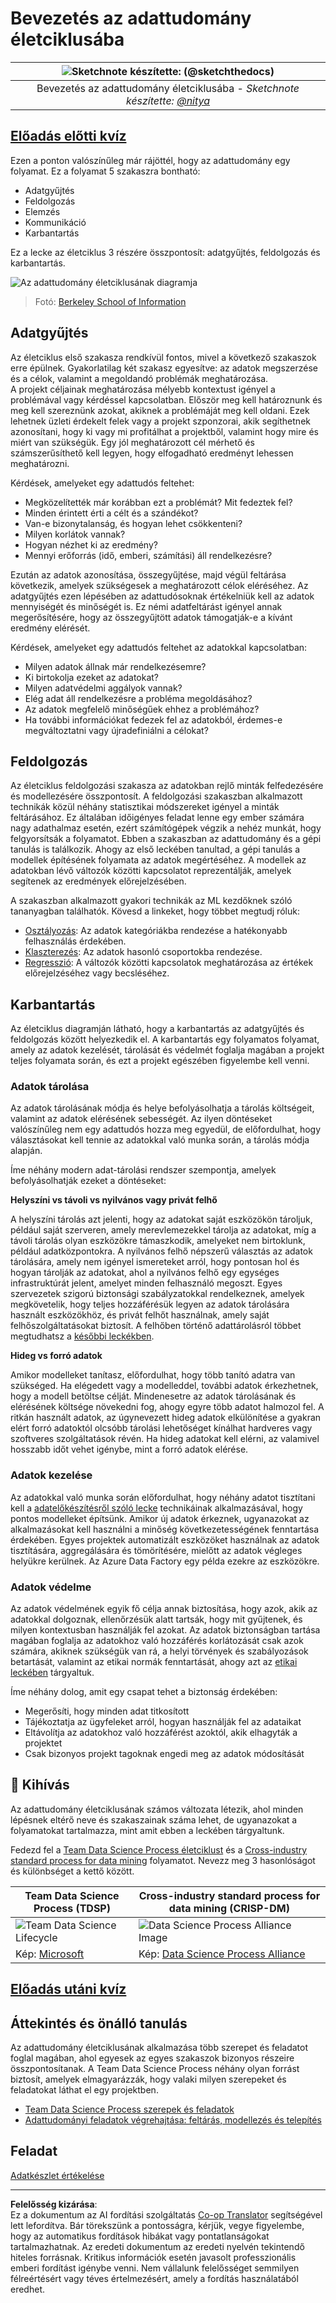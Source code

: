 <!--
CO_OP_TRANSLATOR_METADATA:
{
  "original_hash": "c368f8f2506fe56bca0f7be05c4eb71d",
  "translation_date": "2025-08-26T16:23:03+00:00",
  "source_file": "4-Data-Science-Lifecycle/14-Introduction/README.md",
  "language_code": "hu"
}
-->
# Bevezetés az adattudomány életciklusába

|![ Sketchnote készítette: [(@sketchthedocs)](https://sketchthedocs.dev) ](../../sketchnotes/14-DataScience-Lifecycle.png)|
|:---:|
| Bevezetés az adattudomány életciklusába - _Sketchnote készítette: [@nitya](https://twitter.com/nitya)_ |

## [Előadás előtti kvíz](https://red-water-0103e7a0f.azurestaticapps.net/quiz/26)

Ezen a ponton valószínűleg már rájöttél, hogy az adattudomány egy folyamat. Ez a folyamat 5 szakaszra bontható:

- Adatgyűjtés
- Feldolgozás
- Elemzés
- Kommunikáció
- Karbantartás

Ez a lecke az életciklus 3 részére összpontosít: adatgyűjtés, feldolgozás és karbantartás.

![Az adattudomány életciklusának diagramja](../../../../translated_images/data-science-lifecycle.a1e362637503c4fb0cd5e859d7552edcdb4aa629a279727008baa121f2d33f32.hu.jpg)  
> Fotó: [Berkeley School of Information](https://ischoolonline.berkeley.edu/data-science/what-is-data-science/)

## Adatgyűjtés

Az életciklus első szakasza rendkívül fontos, mivel a következő szakaszok erre épülnek. Gyakorlatilag két szakasz egyesítve: az adatok megszerzése és a célok, valamint a megoldandó problémák meghatározása.  
A projekt céljainak meghatározása mélyebb kontextust igényel a problémával vagy kérdéssel kapcsolatban. Először meg kell határoznunk és meg kell szereznünk azokat, akiknek a problémáját meg kell oldani. Ezek lehetnek üzleti érdekelt felek vagy a projekt szponzorai, akik segíthetnek azonosítani, hogy ki vagy mi profitálhat a projektből, valamint hogy mire és miért van szükségük. Egy jól meghatározott cél mérhető és számszerűsíthető kell legyen, hogy elfogadható eredményt lehessen meghatározni.

Kérdések, amelyeket egy adattudós feltehet:
- Megközelítették már korábban ezt a problémát? Mit fedeztek fel?
- Minden érintett érti a célt és a szándékot?
- Van-e bizonytalanság, és hogyan lehet csökkenteni?
- Milyen korlátok vannak?
- Hogyan nézhet ki az eredmény?
- Mennyi erőforrás (idő, emberi, számítási) áll rendelkezésre?

Ezután az adatok azonosítása, összegyűjtése, majd végül feltárása következik, amelyek szükségesek a meghatározott célok eléréséhez. Az adatgyűjtés ezen lépésében az adattudósoknak értékelniük kell az adatok mennyiségét és minőségét is. Ez némi adatfeltárást igényel annak megerősítésére, hogy az összegyűjtött adatok támogatják-e a kívánt eredmény elérését.

Kérdések, amelyeket egy adattudós feltehet az adatokkal kapcsolatban:
- Milyen adatok állnak már rendelkezésemre?
- Ki birtokolja ezeket az adatokat?
- Milyen adatvédelmi aggályok vannak?
- Elég adat áll rendelkezésre a probléma megoldásához?
- Az adatok megfelelő minőségűek ehhez a problémához?
- Ha további információkat fedezek fel az adatokból, érdemes-e megváltoztatni vagy újradefiniálni a célokat?

## Feldolgozás

Az életciklus feldolgozási szakasza az adatokban rejlő minták felfedezésére és modellezésére összpontosít. A feldolgozási szakaszban alkalmazott technikák közül néhány statisztikai módszereket igényel a minták feltárásához. Ez általában időigényes feladat lenne egy ember számára nagy adathalmaz esetén, ezért számítógépek végzik a nehéz munkát, hogy felgyorsítsák a folyamatot. Ebben a szakaszban az adattudomány és a gépi tanulás is találkozik. Ahogy az első leckében tanultad, a gépi tanulás a modellek építésének folyamata az adatok megértéséhez. A modellek az adatokban lévő változók közötti kapcsolatot reprezentálják, amelyek segítenek az eredmények előrejelzésében.

A szakaszban alkalmazott gyakori technikák az ML kezdőknek szóló tananyagban találhatók. Kövesd a linkeket, hogy többet megtudj róluk:

- [Osztályozás](https://github.com/microsoft/ML-For-Beginners/tree/main/4-Classification): Az adatok kategóriákba rendezése a hatékonyabb felhasználás érdekében.
- [Klaszterezés](https://github.com/microsoft/ML-For-Beginners/tree/main/5-Clustering): Az adatok hasonló csoportokba rendezése.
- [Regresszió](https://github.com/microsoft/ML-For-Beginners/tree/main/2-Regression): A változók közötti kapcsolatok meghatározása az értékek előrejelzéséhez vagy becsléséhez.

## Karbantartás

Az életciklus diagramján látható, hogy a karbantartás az adatgyűjtés és feldolgozás között helyezkedik el. A karbantartás egy folyamatos folyamat, amely az adatok kezelését, tárolását és védelmét foglalja magában a projekt teljes folyamata során, és ezt a projekt egészében figyelembe kell venni.

### Adatok tárolása

Az adatok tárolásának módja és helye befolyásolhatja a tárolás költségeit, valamint az adatok elérésének sebességét. Az ilyen döntéseket valószínűleg nem egy adattudós hozza meg egyedül, de előfordulhat, hogy választásokat kell tennie az adatokkal való munka során, a tárolás módja alapján.

Íme néhány modern adat-tárolási rendszer szempontja, amelyek befolyásolhatják ezeket a döntéseket:

**Helyszíni vs távoli vs nyilvános vagy privát felhő**

A helyszíni tárolás azt jelenti, hogy az adatokat saját eszközökön tároljuk, például saját szerveren, amely merevlemezekkel tárolja az adatokat, míg a távoli tárolás olyan eszközökre támaszkodik, amelyeket nem birtoklunk, például adatközpontokra. A nyilvános felhő népszerű választás az adatok tárolására, amely nem igényel ismereteket arról, hogy pontosan hol és hogyan tárolják az adatokat, ahol a nyilvános felhő egy egységes infrastruktúrát jelent, amelyet minden felhasználó megoszt. Egyes szervezetek szigorú biztonsági szabályzatokkal rendelkeznek, amelyek megkövetelik, hogy teljes hozzáférésük legyen az adatok tárolására használt eszközökhöz, és privát felhőt használnak, amely saját felhőszolgáltatásokat biztosít. A felhőben történő adattárolásról többet megtudhatsz a [későbbi leckékben](https://github.com/microsoft/Data-Science-For-Beginners/tree/main/5-Data-Science-In-Cloud).

**Hideg vs forró adatok**

Amikor modelleket tanítasz, előfordulhat, hogy több tanító adatra van szükséged. Ha elégedett vagy a modelleddel, további adatok érkezhetnek, hogy a modell betöltse célját. Mindenesetre az adatok tárolásának és elérésének költsége növekedni fog, ahogy egyre több adatot halmozol fel. A ritkán használt adatok, az úgynevezett hideg adatok elkülönítése a gyakran elért forró adatoktól olcsóbb tárolási lehetőséget kínálhat hardveres vagy szoftveres szolgáltatások révén. Ha hideg adatokat kell elérni, az valamivel hosszabb időt vehet igénybe, mint a forró adatok elérése.

### Adatok kezelése

Az adatokkal való munka során előfordulhat, hogy néhány adatot tisztítani kell a [adatelőkészítésről szóló lecke](https://github.com/microsoft/Data-Science-For-Beginners/tree/main/2-Working-With-Data/08-data-preparation) technikáinak alkalmazásával, hogy pontos modelleket építsünk. Amikor új adatok érkeznek, ugyanazokat az alkalmazásokat kell használni a minőség következetességének fenntartása érdekében. Egyes projektek automatizált eszközöket használnak az adatok tisztítására, aggregálására és tömörítésére, mielőtt az adatok végleges helyükre kerülnek. Az Azure Data Factory egy példa ezekre az eszközökre.

### Adatok védelme

Az adatok védelmének egyik fő célja annak biztosítása, hogy azok, akik az adatokkal dolgoznak, ellenőrzésük alatt tartsák, hogy mit gyűjtenek, és milyen kontextusban használják fel azokat. Az adatok biztonságban tartása magában foglalja az adatokhoz való hozzáférés korlátozását csak azok számára, akiknek szükségük van rá, a helyi törvények és szabályozások betartását, valamint az etikai normák fenntartását, ahogy azt az [etikai leckében](https://github.com/microsoft/Data-Science-For-Beginners/tree/main/1-Introduction/02-ethics) tárgyaltuk.

Íme néhány dolog, amit egy csapat tehet a biztonság érdekében:
- Megerősíti, hogy minden adat titkosított
- Tájékoztatja az ügyfeleket arról, hogyan használják fel az adataikat
- Eltávolítja az adatokhoz való hozzáférést azoktól, akik elhagyták a projektet
- Csak bizonyos projekt tagoknak engedi meg az adatok módosítását

## 🚀 Kihívás

Az adattudomány életciklusának számos változata létezik, ahol minden lépésnek eltérő neve és szakaszainak száma lehet, de ugyanazokat a folyamatokat tartalmazza, mint amit ebben a leckében tárgyaltunk.

Fedezd fel a [Team Data Science Process életciklust](https://docs.microsoft.com/en-us/azure/architecture/data-science-process/lifecycle) és a [Cross-industry standard process for data mining](https://www.datascience-pm.com/crisp-dm-2/) folyamatot. Nevezz meg 3 hasonlóságot és különbséget a kettő között.

|Team Data Science Process (TDSP)|Cross-industry standard process for data mining (CRISP-DM)|
|--|--|
|![Team Data Science Lifecycle](../../../../translated_images/tdsp-lifecycle2.e19029d598e2e73d5ef8a4b98837d688ec6044fe332c905d4dbb69eb6d5c1d96.hu.png) | ![Data Science Process Alliance Image](../../../../translated_images/CRISP-DM.8bad2b4c66e62aa75278009e38e3e99902c73b0a6f63fd605a67c687a536698c.hu.png) |
| Kép: [Microsoft](https://docs.microsoft.comazure/architecture/data-science-process/lifecycle) | Kép: [Data Science Process Alliance](https://www.datascience-pm.com/crisp-dm-2/) |

## [Előadás utáni kvíz](https://red-water-0103e7a0f.azurestaticapps.net/quiz/27)

## Áttekintés és önálló tanulás

Az adattudomány életciklusának alkalmazása több szerepet és feladatot foglal magában, ahol egyesek az egyes szakaszok bizonyos részeire összpontosítanak. A Team Data Science Process néhány olyan forrást biztosít, amelyek elmagyarázzák, hogy valaki milyen szerepeket és feladatokat láthat el egy projektben.

* [Team Data Science Process szerepek és feladatok](https://docs.microsoft.com/en-us/azure/architecture/data-science-process/roles-tasks)  
* [Adattudományi feladatok végrehajtása: feltárás, modellezés és telepítés](https://docs.microsoft.com/en-us/azure/architecture/data-science-process/execute-data-science-tasks)

## Feladat

[Adatkészlet értékelése](assignment.md)

---

**Felelősség kizárása**:  
Ez a dokumentum az AI fordítási szolgáltatás [Co-op Translator](https://github.com/Azure/co-op-translator) segítségével lett lefordítva. Bár törekszünk a pontosságra, kérjük, vegye figyelembe, hogy az automatikus fordítások hibákat vagy pontatlanságokat tartalmazhatnak. Az eredeti dokumentum az eredeti nyelvén tekintendő hiteles forrásnak. Kritikus információk esetén javasolt professzionális emberi fordítást igénybe venni. Nem vállalunk felelősséget semmilyen félreértésért vagy téves értelmezésért, amely a fordítás használatából eredhet.